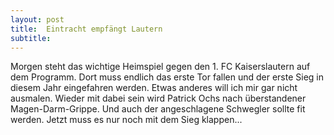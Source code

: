 ```yaml
---
layout: post
title:  Eintracht empfängt Lautern
subtitle:  
---
```


Morgen steht das wichtige Heimspiel gegen den 1. FC Kaiserslautern auf dem Programm. Dort muss endlich das erste Tor fallen und der erste Sieg in diesem Jahr eingefahren werden. Etwas anderes will ich mir gar nicht ausmalen. Wieder mit dabei sein wird Patrick Ochs nach überstandener Magen-Darm-Grippe. Und auch der angeschlagene Schwegler sollte fit werden. Jetzt muss es nur noch mit dem Sieg klappen...


